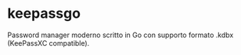 # keepassgo
Password manager moderno scritto in Go con supporto formato .kdbx (KeePassXC compatible).
